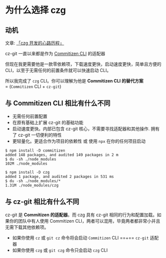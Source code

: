 # 为什么选择 czg

## 动机

文章: [「czg 开发的心路历程」](https://www.qbb.sh/posts/2022-12-26-cz-git-czg-journey-zh#czg-%E7%9A%84%E5%BC%80%E5%8F%91%E5%8E%86%E7%A8%8B)

cz-git 一直以来都是作为 [Commitizen CLI](https://github.com/commitizen/cz-cli) 的适配器

但现在我更需要他是一款零依赖项，下载速度更快，启动速度更快，简单且方便的 CLI，以至于无需任何的前置条件就可以快速启动 CLI。

所以我完成了 `czg` CLI。你可以理解为他是 **Commitizen CLI 的替代方案** \
= (`Commitizen` CLI + `cz-git`)

## 与 Commitizen CLI 相比有什么不同

- 无需任何前置配置
- 在原有基础上扩展 cz-git 的基础功能
- 启动速度更快。内部已包含 cz-git 核心，不需要寻找适配器和其他操作. 拥有了 cz-git 一切便利的特性
- 更轻量化。更适合作为项目的依赖性 或 使用 `npx` 在你的任何项目启动

```sh{7,9}
$ npm install -D commitizen
added 148 packages, and audited 149 packages in 2 m
$ du -sh ./node_modules
102M ./node_modules

$ npm install -D czg
added 1 package, and audited 2 packages in 531 ms
$ du -sh ./node_modules/*
1.31M ./node_modules/czg
```

## 与 cz-git 相比有什么不同
cz-git 是 **Commitizen 的适配器**。而 czg 具有 cz-git 相同的行为和配置加载。如果你的团队中有人使用 Commitizen CLI，两者可以混用，毕竟两者都非常小并且无需下载其他依赖项。

- 如果你使用 `cz` 或 `git cz` 命令将会启动 `Commitizen` CLI ==+== `cz-git` 适配器
- 如果你使用 `czg` 或 `git czg` 命令只会启动 `czg` CLI
